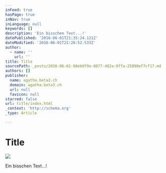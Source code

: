 ```yaml
---
inFeed: true
hasPage: true
inNav: true
inLanguage: null
keywords: []
description: 'Ein bisschen Text...!'
datePublished: '2016-06-01T21:35:24.121Z'
dateModified: '2016-06-01T21:28:52.533Z'
author:
  - name: ''
    url: ''
title: Title
sourcePath: _posts/2016-06-01-00eb0f9e-0077-482a-9ffa-25898ef7cf17.md
authors: []
publisher:
  name: agatha.beta3.ch
  domain: agatha.beta3.ch
  url: null
  favicon: null
starred: false
url: title/index.html
_context: 'http://schema.org'
_type: Article

---
```

# Title
![](https://s3-us-west-2.amazonaws.com/the-grid-img/p/972e3586fb1b0d95fab274530c5ffc7eecdab35f.jpg)

Ein bisschen Text...!